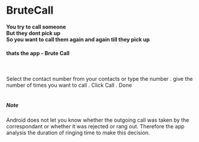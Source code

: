 # BruteCall


<B>
You try to call someone <br>
But they dont pick up <br>
So you want to call them again and again till they pick up <br>
<h4> thats the app - Brute Call </h4>
</B>

<br><br>
Select the contact number from your contacts or type the number . give the number of times you want to call . Click Call . Done
<br><br>


<h5>Note </h5>
Android does not let you know whether the outgoing call was taken by the correspondant or whether it was rejected or rang out.
Therefore the app analysis the duration of ringing time to make this decision.
